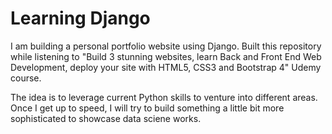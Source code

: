 # Learning Django
I am building a personal portfolio website using Django. Built this repository while listening to "Build 3 stunning websites, learn Back and Front End Web Development, deploy your site with HTML5, CSS3 and Bootstrap 4" Udemy course.

The idea is to leverage current Python skills to venture into different areas. Once I get up to speed, I will try to build something a little bit more sophisticated to showcase data sciene works. 

